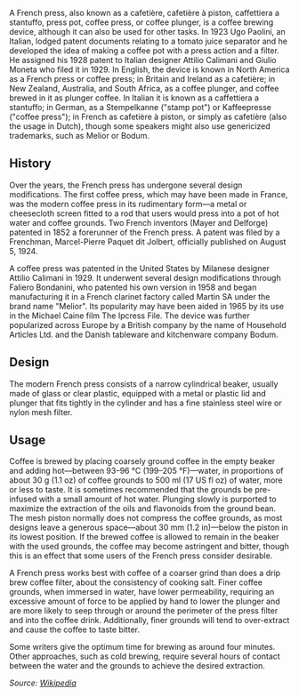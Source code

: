 A French press, also known as a cafetière, cafetière à piston, caffettiera a stantuffo, press pot, coffee press, or coffee plunger, is a coffee brewing device, although it can also be used for other tasks. In 1923 Ugo Paolini, an Italian, lodged patent documents relating to a tomato juice separator and he developed the idea of making a coffee pot with a press action and a filter. He assigned his 1928 patent to Italian designer Attilio Calimani and Giulio Moneta who filed it in 1929.
In English, the device is known in North America as a French press or coffee press; in Britain and Ireland as a cafetière; in New Zealand, Australia, and South Africa, as a coffee plunger, and coffee brewed in it as plunger coffee. In Italian it is known as a caffettiera a stantuffo; in German, as a Stempelkanne ("stamp pot") or Kaffeepresse ("coffee press"); in French as cafetière à piston, or simply as cafetière (also the usage in Dutch), though some speakers might also use genericized trademarks, such as Melior or Bodum.

## History

Over the years, the French press has undergone several design modifications. The first coffee press, which may have been made in France, was the modern coffee press in its rudimentary form—a metal or cheesecloth screen fitted to a rod that users would press into a pot of hot water and coffee grounds. Two French inventors (Mayer and Delforge) patented in 1852 a forerunner of the French press. A patent was filed by a Frenchman, Marcel-Pierre Paquet dit Jolbert, officially published on August 5, 1924.

A coffee press was patented in the United States by Milanese designer Attilio Calimani in 1929. It underwent several design modifications through Faliero Bondanini, who patented his own version in 1958 and began manufacturing it in a French clarinet factory called Martin SA under the brand name "Melior". Its popularity may have been aided in 1965 by its use in the Michael Caine film The Ipcress File. The device was further popularized across Europe by a British company by the name of Household Articles Ltd. and the Danish tableware and kitchenware company Bodum.

## Design

The modern French press consists of a narrow cylindrical beaker, usually made of glass or clear plastic, equipped with a metal or plastic lid and plunger that fits tightly in the cylinder and has a fine stainless steel wire or nylon mesh filter.

## Usage

Coffee is brewed by placing coarsely ground coffee in the empty beaker and adding hot—between 93–96 °C (199–205 °F)—water, in proportions of about 30 g (1.1 oz) of coffee grounds to 500 ml (17 US fl oz) of water, more or less to taste. It is sometimes recommended that the grounds be pre-infused with a small amount of hot water. Plunging slowly is purported to maximize the extraction of the oils and flavonoids from the ground bean. The mesh piston normally does not compress the coffee grounds, as most designs leave a generous space—about 30 mm (1.2 in)—below the piston in its lowest position. If the brewed coffee is allowed to remain in the beaker with the used grounds, the coffee may become astringent and bitter, though this is an effect that some users of the French press consider desirable.

A French press works best with coffee of a coarser grind than does a drip brew coffee filter, about the consistency of cooking salt. Finer coffee grounds, when immersed in water, have lower permeability, requiring an excessive amount of force to be applied by hand to lower the plunger and are more likely to seep through or around the perimeter of the press filter and into the coffee drink. Additionally, finer grounds will tend to over-extract and cause the coffee to taste bitter.

Some writers give the optimum time for brewing as around four minutes. Other approaches, such as cold brewing, require several hours of contact between the water and the grounds to achieve the desired extraction.

_Source: [Wikipedia](https://en.wikipedia.org/wiki/French_press)_
